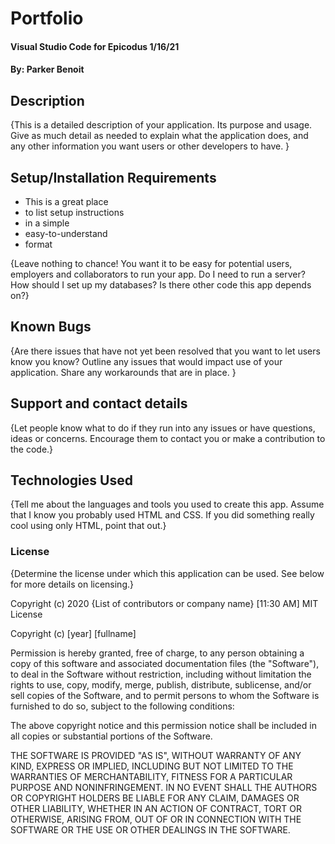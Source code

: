 <link href="css/styles.css" rel="stylesheet" type="text/css">

# Portfolio

#### Visual Studio Code for Epicodus 1/16/21

#### By: Parker Benoit

## Description

{This is a detailed description of your application. Its purpose and usage.  Give as much detail as needed to explain what the application does, and any other information you want users or other developers to have. }

## Setup/Installation Requirements

* This is a great place
* to list setup instructions
* in a simple
* easy-to-understand
* format

{Leave nothing to chance! You want it to be easy for potential users, employers and collaborators to run your app. Do I need to run a server? How should I set up my databases? Is there other code this app depends on?}

## Known Bugs

{Are there issues that have not yet been resolved that you want to let users know you know?  Outline any issues that would impact use of your application.  Share any workarounds that are in place. }

## Support and contact details

{Let people know what to do if they run into any issues or have questions, ideas or concerns.  Encourage them to contact you or make a contribution to the code.}

## Technologies Used

{Tell me about the languages and tools you used to create this app. Assume that I know you probably used HTML and CSS. If you did something really cool using only HTML, point that out.}

### License

{Determine the license under which this application can be used.  See below for more details on licensing.}

Copyright (c) 2020 {List of contributors or company name}
[11:30 AM]
MIT License

Copyright (c) [year] [fullname]

Permission is hereby granted, free of charge, to any person obtaining a copy
of this software and associated documentation files (the "Software"), to deal
in the Software without restriction, including without limitation the rights
to use, copy, modify, merge, publish, distribute, sublicense, and/or sell
copies of the Software, and to permit persons to whom the Software is
furnished to do so, subject to the following conditions:

The above copyright notice and this permission notice shall be included in all
copies or substantial portions of the Software.

THE SOFTWARE IS PROVIDED "AS IS", WITHOUT WARRANTY OF ANY KIND, EXPRESS OR
IMPLIED, INCLUDING BUT NOT LIMITED TO THE WARRANTIES OF MERCHANTABILITY,
FITNESS FOR A PARTICULAR PURPOSE AND NONINFRINGEMENT. IN NO EVENT SHALL THE
AUTHORS OR COPYRIGHT HOLDERS BE LIABLE FOR ANY CLAIM, DAMAGES OR OTHER
LIABILITY, WHETHER IN AN ACTION OF CONTRACT, TORT OR OTHERWISE, ARISING FROM,
OUT OF OR IN CONNECTION WITH THE SOFTWARE OR THE USE OR OTHER DEALINGS IN THE
SOFTWARE.